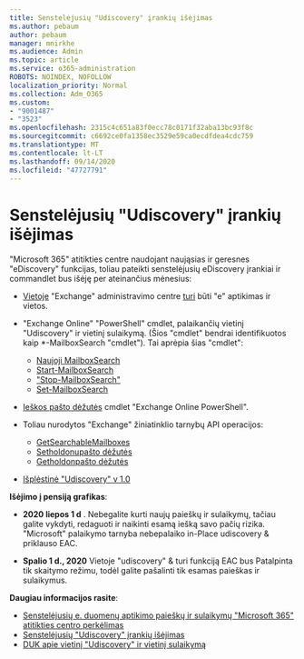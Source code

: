 ```yaml
---
title: Senstelėjusių "Udiscovery" įrankių išėjimas
ms.author: pebaum
author: pebaum
manager: mnirkhe
ms.audience: Admin
ms.topic: article
ms.service: o365-administration
ROBOTS: NOINDEX, NOFOLLOW
localization_priority: Normal
ms.collection: Adm_O365
ms.custom:
- "9001487"
- "3523"
ms.openlocfilehash: 2315c4c651a83f0ecc78c0171f32aba13bc93f8c
ms.sourcegitcommit: c6692ce0fa1358ec3529e59ca0ecdfdea4cdc759
ms.translationtype: MT
ms.contentlocale: lt-LT
ms.lasthandoff: 09/14/2020
ms.locfileid: "47727791"
---
```

# <a name="retirement-of-legacy-ediscovery-tools"></a>Senstelėjusių "Udiscovery" įrankių išėjimas

"Microsoft 365" atitikties centre naudojant naująsias ir geresnes "eDiscovery" funkcijas, toliau pateikti senstelėjusių eDiscovery įrankiai ir commandlet bus išėję per ateinančius mėnesius:

- [Vietoje](https://docs.microsoft.com/exchange/security-and-compliance/in-place-ediscovery/in-place-ediscovery) "Exchange" administravimo centre [turi](https://docs.microsoft.com/exchange/security-and-compliance/create-or-remove-in-place-holds) būti "e" aptikimas ir vietos.

- "Exchange Online" "PowerShell" cmdlet, palaikančių vietinį "Udiscovery" ir vietinį sulaikymą. (Šios "cmdlet" bendrai identifikuotos kaip *-MailboxSearch "cmdlet"). Tai aprėpia šias "cmdlet":

    - [Naujoji MailboxSearch](https://docs.microsoft.com/powershell/module/exchange/policy-and-compliance-content-search/new-mailboxsearch)
    - [Start-MailboxSearch](https://docs.microsoft.com/powershell/module/exchange/policy-and-compliance-content-search/start-mailboxsearch)
    - ["Stop-MailboxSearch"](https://docs.microsoft.com/powershell/module/exchange/policy-and-compliance-content-search/stop-mailboxsearch)
    - [Set-MailboxSearch](https://docs.microsoft.com/powershell/module/exchange/policy-and-compliance-content-search/set-mailboxsearch)

- [Ieškos pašto dėžutės](https://docs.microsoft.com/powershell/module/exchange/mailboxes/search-mailbox?view=exchange-ps) cmdlet "Exchange Online PowerShell".
- Toliau nurodytos "Exchange" žiniatinklio tarnybų API operacijos:
    - [GetSearchableMailboxes](https://docs.microsoft.com/exchange/client-developer/web-service-reference/getsearchablemailboxes-operation)
    - [Setholdonupašto dėžutės](https://docs.microsoft.com/exchange/client-developer/web-service-reference/setholdonmailboxes-operation)
    - [Getholdonpašto dėžutės](https://docs.microsoft.com/exchange/client-developer/web-service-reference/getholdonmailboxes-operation)

- [Išplėstinė "Udiscovery" v 1.0](https://docs.microsoft.com/microsoft-365/compliance/office-365-advanced-ediscovery)

**Išėjimo į pensiją grafikas**:
- **2020 liepos 1 d** . Nebegalite kurti naujų paieškų ir sulaikymų, tačiau galite vykdyti, redaguoti ir naikinti esamą iešką savo pačių rizika. "Microsoft" palaikymo tarnyba nebepalaiko in-Place udiscovery & priklauso EAC.
    
- **Spalio 1 d., 2020** Vietoje "udiscovery" & turi funkciją EAC bus Patalpinta tik skaitymo režimu, todėl galite pašalinti tik esamas paieškas ir sulaikymus.

**Daugiau informacijos rasite**:

 - [Senstelėjusių e. duomenų aptikimo paieškų ir sulaikymų "Microsoft 365" atitikties centro perkėlimas](https://docs.microsoft.com/microsoft-365/compliance/migrate-legacy-ediscovery-searches-and-holds)
 - [Senstelėjusių "Udiscovery" įrankių išėjimas](https://docs.microsoft.com/microsoft-365/compliance/legacy-ediscovery-retirement)
 - [DUK apie vietinį "Udiscovery" ir vietinį sulaikymą](https://docs.microsoft.com/microsoft-365/compliance/legacy-ediscovery-retirement#faqs-about-in-place-ediscovery-and-in-place-holds)



